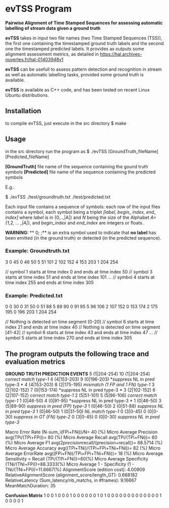 
# evTSS Program 

**Pairwise Alignment of Time Stamped Sequences for assessing automatic labelling of stream data given a ground truth**

**evTSS** takes in input two file names (two Time Stamped Sequences (TSS)), the first one containing the timestamped ground truth labels and the second one the timestamped predicted labels. It provides as outputs some alignment assessment metrics, as detailed in <https://hal.archives-ouvertes.fr/hal-01403948v1>

**evTSS** can be usefull to assess pattern detection and recognition in stream as well as automatic labelling tasks, provided some ground truth is available.

**evTSS** is available as C++ code, and has been tested on recent Linux Ubuntu distributions.

## Installation
to compile evTSS, just execute in the src directory
$ make

## Usage
in the src directory run the program as 
$ ./evTSS [GroundTruth_fileName]  [Predicted_fileName] 

**[GroundTruth]** file name of the sequence containing the gound truth symbols
**[Predicted]**  file name of the sequence containing the predicted symbols



E.g.: 

$ ./evTSS ./test/groundtruth.txt ./test/predicted.txt


Each input file contains a sequence of symbols: each row of the input files contains a symbol, each symbol being a triplet *[label, begin\_ index, end\_ index]* where  *label* is in \{0,..,|A|\} and *N* being the size of the Alphabet *A=\{1,2, ... ,|A|\}*, and *begin_index* and *end_index* are integers or floats.

**WARNING:** ** 0;   ;** is an extra symbol used to indicate that **no label** has been emitted (in the ground truth) or detected (in the predicted sequence). 

### Example: Groundtruth.txt

3 0 45
0 46 50
5 51 101
2 102 152
4 153 203
1 204 254

// symbol 1 starts at time index 0 and ends at time index 50
// symbol 3 starts at time index 51 and ends at time index 101
...
// symbol 4 starts at time index 255 and ends at time index 305

### Example: Predicted.txt

0 0 30
0 31 50
0 51 88
5 89 90
0 91 95
5 96 106
2 107 152
0 153 174
2 175 195
0 196 203
1 204 254

// Nothing is detected on time segment [0-20]
// symbol 6 starts at time index 21 and ends at time index 40
// Nothing is detected on time segment [41-42] 
// symbol 6 starts at time index 43 and ends at time index 47
...
// symbol 5 starts at time index 270 and ends at time index 305

## The program outputs the following trace and evaluation metrics 
**GROUND TRUTH	PREDICTION		EVENTS**
5 (1|204-254)			10 (1|204-254)	*correct match type-1*
4 (4|153-203)			9 (0|196-203)	 	*suppress NL in pred type-3 *
4 (4|153-203)			8 (2|175-195)	 	*mismatch (1 FP and 1 FN) type-1*
3 (2|102-152)			7 (0|153-174)	 	*suppress NL in pred type-3 *
3 (2|102-152)			6 (2|107-152)		*correct match type-1*
2 (5|51-101)			5 (5|96-106)	 	*correct match type-1*
1 (0|46-50)			4 (0|91-95)	 	*suppress NL in pred type-3 *
1 (0|46-50)			3 (5|89-90)	 	*suppress in pred (FP) type-3*
1 (0|46-50)			2 (0|51-88)	 	*suppress NL in pred type-3* 
1 (0|46-50)			1 (0|31-50)	 	*NL match type-1*
0 (3|0-45)			0 (0|0-30)	 	*suppress in GT (FN) type-2*
0 (3|0-45)			0 (0|0-30)	 	*suppress NL in pred type-3* 

Macro Error Rate (N-sum_i(FPi+FNi))/N= 40 (%)
Micro Average Precision avg(TPi/(TPi+FPi))= 80 (%)
Micro Average Recall avg(TPi/(TPi+FNi))= 60 (%)
Micro Average F1 avg(2*precision*recall/(precision+recall))= 68.5714 (%)
Micro Average Accuracy avg((TPi+TNi)/(TPi+FPi+TNi+FNi))= 82 (%)
Micro Average ErrorRate avg((FPi+FNi)/TPi+FPi+TNi+FNi))= 18 (%)
Micro Average Sensitivity = Recall (TPi/(TPi+FNi))=60(%)
Micro Average Specificity (TNi/(TNi+FPi))=88.3333(%)
Micro Average 1 - Specificity (1 - TNi/(TNi+FPi))=11.6667(%)
AlignmentScore (edition cost): 4.00909
RelativeAlignmentScore (alignment_score/length_GT): 0.668182
RelativeLatency (Sum_latency/nb_matchs, in #frames): 9.16667
MeanMatchDuration: 35



**Confusion Matrix**
1 0 0 1 0 0 
0 1 0 0 0 0 
0 0 1 0 1 0 
0 0 0 0 0 0 
0 0 0 0 0 0 
1 0 0 0 0 1 




